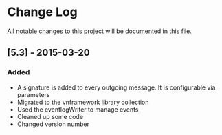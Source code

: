 # Change Log
All notable changes to this project will be documented in this file.

## [5.3] - 2015-03-20
### Added
 - A signature is added to every outgoing message. It is configurable via parameters
 - Migrated to the vnframework library collection
 - Used the eventlogWriter to manage events
 - Cleaned up some code
 - Changed version number